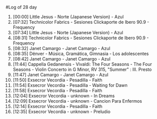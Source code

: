 #Log of 28 day

1. [00:00] Little Jesus - Norte (Japanese Version) - Azul
1. [07:32] Technicolor Fabrics - Sesiones Clickaporte de Ibero 90.9 - Frequency
1. [07:34] Little Jesus - Norte (Japanese Version) - Azul
1. [08:31] Technicolor Fabrics - Sesiones Clickaporte de Ibero 90.9 - Frequency
1. [08:32] Janet Camargo - Janet Camargo - Azul
1. [08:35] Dënver - Música, Gramática, Gimnasia - Los adolescentes
1. [08:42] Janet Camargo - Janet Camargo - Azul
1. [11:44] Cappella Gedanensis - Vivaldi: The Four Seasons - The Four Seasons - Violin Concerto in G Minor, RV 315, "Summer" : III. Presto
1. [11:47] Janet Camargo - Janet Camargo - Azul
1. [11:50] Exsecror Vecordia - Pesadilla - Faith
1. [11:54] Exsecror Vecordia - Pesadilla - Waiting for Dawn
1. [11:58] Exsecror Vecordia - Pesadilla - Faith
1. [12:04] Exsecror Vecordia - unknown - In Dreams
1. [12:09] Exsecror Vecordia - unknown - Cancion Para Enfermos
1. [12:14] Exsecror Vecordia - Pesadilla - Faith
1. [12:35] Exsecror Vecordia - unknown - Preludio
